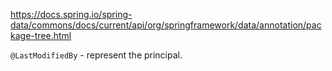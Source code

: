 https://docs.spring.io/spring-data/commons/docs/current/api/org/springframework/data/annotation/package-tree.html

`@LastModifiedBy` - represent the principal.